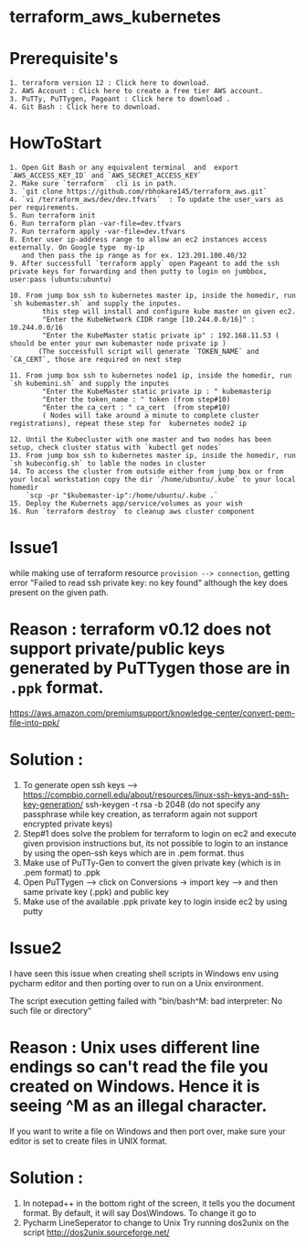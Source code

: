 # terraform_aws_kubernetes

# Prerequisite's

	1. terraform version 12 : Click here to download.
	2. AWS Account : Click here to create a free tier AWS account.
	3. PuTTy, PuTTygen, Pageant : Click here to download .
	4. Git Bash : Click here to download.
	
	
# HowToStart

	1. Open Git Bash or any equivalent terminal  and  export `AWS_ACCESS_KEY_ID` and `AWS_SECRET_ACCESS_KEY`
	2. Make sure `terraform`  cli is in path.
	3. `git clone https://github.com/rbhokare145/terraform_aws.git`
	4. `vi /terraform_aws/dev/dev.tfvars`  : To update the user_vars as per requirements.
	5. Run terraform init
	6. Run terraform plan -var-file=dev.tfvars 
	7. Run terraform apply -var-file=dev.tfvars
	8. Enter user ip-address range to allow an ec2 instances access externally. On Google type  my-ip
	   and then pass the ip range as for ex. 123.201.100.40/32
    9. After successfull `terraform apply` open Pageant to add the ssh private keys for forwarding and then putty to login on jumbbox, user:pass (ubuntu:ubuntu)

    10. From jump box ssh to kubernetes master ip, inside the homedir, run `sh kubemaster.sh` and supply the inputes.
        	this step will install and configure kube master on given ec2.
       		"Enter the KubeNetwork CIDR range [10.244.0.0/16]" : 10.244.0.0/16
        	"Enter the KubeMaster static private ip" : 192.168.11.53 ( should be enter your own kubemaster node private ip )
	       (The successfull script will generate `TOKEN_NAME` and `CA_CERT`, those are required on next step

   	11. From jump box ssh to kubernetes node1 ip, inside the homedir, run `sh kubemini.sh` and supply the inputes
        	"Enter the KubeMaster static private ip : " kubemasterip
        	"Enter the token_name : " token (from step#10)
        	"Enter the ca_cert : " ca_cert  (from step#10)
         	( Nodes will take around a minute to complete cluster registrations), repeat these step for  kubernetes node2 ip

    12. Until the Kubecluster with one master and two nodes has been setup, check cluster status with `kubectl get nodes`
    13. From jump box ssh to kubernetes master ip, inside the homedir, run `sh kubeconfig.sh` to lable the nodes in cluster
    14. To access the cluster from outside either from jump box or from your local workstation copy the dir `/home/ubuntu/.kube` to your local homedir
        `scp -pr "$kubemaster-ip":/home/ubuntu/.kube .`
    15. Deploy the Kubernets app/service/volumes as your wish
    16. Run `terraform destroy` to cleanup aws cluster component
       


# Issue1
while making use of terraform resource `provision --> connection`, getting error "Failed to read ssh private key: no key found"
although the key does present on the given path.

# Reason : terraform v0.12 does not support private/public keys generated by PuTTygen those are in `.ppk` format.
https://aws.amazon.com/premiumsupport/knowledge-center/convert-pem-file-into-ppk/

# Solution :
1) To generate open ssh keys --> https://compbio.cornell.edu/about/resources/linux-ssh-keys-and-ssh-key-generation/
   ssh-keygen -t rsa -b 2048  (do not specify any passphrase while key creation, as terraform again not support encrypted private keys)
2) Step#1 does solve the problem for terraform to login on ec2 and execute given provision instructions
   but, its not possible to login to an instance by using the open-ssh keys which are in .pem format. thus
3) Make use of PuTTy-Gen to convert the given private key (which is in .pem format) to .ppk
4) Open PuTTygen --> click on Conversions -> import key --> and then same private key (.ppk) and public key
5) Make use of the available .ppk private key to login inside ec2 by using putty


# Issue2

I have seen this issue when creating shell scripts in Windows env using pycharm editor and then porting over to run on a Unix environment.

The script execution getting failed with "bin/bash^M: bad interpreter: No such file or directory"

# Reason : Unix uses different line endings so can't read the file you created on Windows. Hence it is seeing ^M as an illegal character.

If you want to write a file on Windows and then port over, make sure your editor is set to create files in UNIX format.


# Solution :

1) In notepad++ in the bottom right of the screen, it tells you the document format. By default, it will say Dos\Windows.   To change it go to
2) Pycharm LineSeperator to change to Unix 
Try running dos2unix on the script http://dos2unix.sourceforge.net/
